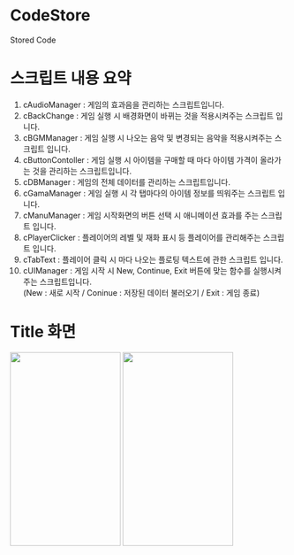 # CodeStore
Stored Code

#  스크립트 내용 요약    
1. cAudioManager : 게임의 효과음을 관리하는 스크립트입니다.    
2. cBackChange : 게임 실행 시 배경화면이 바뀌는 것을 적용시켜주는 스크립트 입니다.    
3. cBGMManager : 게임 실행 시 나오는 음악 및 변경되는 음악을 적용시켜주는 스크립트 입니다.    
4. cButtonContoller : 게임 실행 시 아이템을 구매할 때 마다 아이템 가격이 올라가는 것을 관리하는 스크립트입니다.    
5. cDBManager : 게임의 전체 데이터를 관리하는 스크립트입니다.    
6. cGamaManager : 게임 실행 시 각 탭마다의 아이템 정보를 띄워주는 스크립트 입니다.    
7. cManuManager : 게임 시작화면의 버튼 선택 시 애니메이션 효과를 주는 스크립트 입니다.    
8. cPlayerClicker : 플레이어의 레벨 및 재화 표시 등 플레이어를 관리해주는 스크립트 입니다.    
9. cTabText : 플레이어 클릭 시 마다 나오는 플로팅 텍스트에 관한 스크립트 입니다.    
10. cUIManager : 게임 시작 시 New, Continue, Exit 버튼에 맞는 함수를 실행시켜주는 스크립트입니다.    
(New : 새로 시작 / Coninue : 저장된 데이터 불러오기 / Exit : 게임 종료)    


# Title 화면
<image src="https://user-images.githubusercontent.com/71911964/105621417-7ea0f280-5e4a-11eb-8dc7-d67c31c77f9c.PNG" width="200" height="350"> <image src="https://user-images.githubusercontent.com/71911964/105621475-0b4bb080-5e4b-11eb-8525-f959612e1583.PNG" width="200" height="350">

